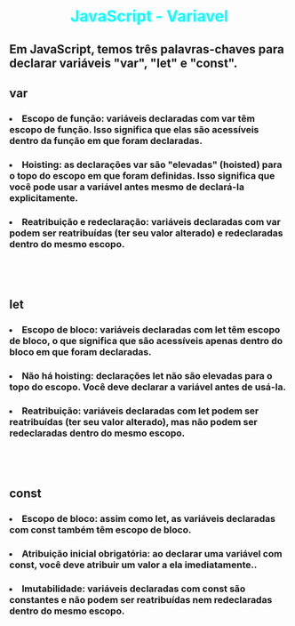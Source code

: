 # <div align="center" style="color:Cyan; font-weight:bold;"> JavaScript - Variavel</div>

##  Em JavaScript, temos três palavras-chaves para declarar variáveis "var", "let" e "const".
## <strong>var</strong>
### <ul>
###    <li>Escopo de função: variáveis declaradas com var têm escopo de função. Isso significa que elas são acessíveis dentro da função em que foram declaradas.</li>
### </ul>
### <ul>
###    <li>Hoisting: as declarações var são "elevadas" (hoisted) para o topo do escopo em que foram definidas. Isso significa que você pode usar a variável antes mesmo de declará-la explicitamente.</li>
### </ul>
### <ul>
###    <li>Reatribuição e redeclaração: variáveis declaradas com var podem ser reatribuídas (ter seu valor alterado) e redeclaradas dentro do mesmo escopo.</li>
### </ul>
<br><br>

## <strong>let</strong>
### <ul>
###    <li>Escopo de bloco: variáveis declaradas com let têm escopo de bloco, o que significa que são acessíveis apenas dentro do bloco em que foram declaradas.</li>
### </ul>
### <ul>
###    <li>Não há hoisting: declarações let não são elevadas para o topo do escopo. Você deve declarar a variável antes de usá-la.</li>
### </ul>
### <ul>
###    <li>Reatribuição: variáveis declaradas com let podem ser reatribuídas (ter seu valor alterado), mas não podem ser redeclaradas dentro do mesmo escopo.</li>
### </ul>
<br><br>

## <strong>const</strong>
### <ul>
###    <li>Escopo de bloco: assim como let, as variáveis declaradas com const também têm escopo de bloco.</li>
### </ul>
### <ul>
###    <li>Atribuição inicial obrigatória: ao declarar uma variável com const, você deve atribuir um valor a ela imediatamente..</li>
### </ul>
### <ul>
###    <li>Imutabilidade: variáveis declaradas com const são constantes e não podem ser reatribuídas nem redeclaradas dentro do mesmo escopo.</li>
### </ul>